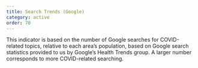 ```yaml
---
title: Search Trends (Google)
category: active
order: 70
---
```


This indicator is based on the number of Google searches for COVID-related topics, relative to each area’s population, based on Google search statistics provided to us by Google’s Health Trends group.  A larger number corresponds to more COVID-related searching.